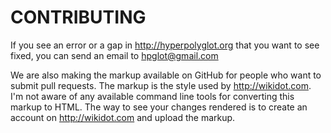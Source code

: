# CONTRIBUTING

If you see an error or a gap in http://hyperpolyglot.org that you want to see fixed,
you can send an email to hpglot@gmail.com

We are also making the markup available on GitHub for people who want to submit
pull requests.  The markup is the style used by http://wikidot.com.  I'm not aware of
any available command line tools for converting this markup to HTML.  The way to
see your changes rendered is to create an account on http://wikidot.com and upload the markup.

